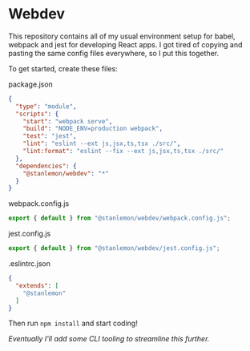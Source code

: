 # Webdev

This repository contains all of my usual environment setup for babel, webpack and jest for developing React apps. I got tired of copying and pasting the same config files everywhere, so I put this together.

To get started, create these files:

package.json
```json
{
  "type": "module",
  "scripts": {
    "start": "webpack serve",
    "build": "NODE_ENV=production webpack",
    "test": "jest",
    "lint": "eslint --ext js,jsx,ts,tsx ./src/",
    "lint:format": "eslint --fix --ext js,jsx,ts,tsx ./src/"
  },
  "dependencies": {
    "@stanlemon/webdev": "*"
  }
}
```

webpack.config.js
```javascript
export { default } from "@stanlemon/webdev/webpack.config.js";
```

jest.config.js
```javascript
export { default } from "@stanlemon/webdev/jest.config.js";
```

.eslintrc.json
```json
{
  "extends": [
    "@stanlemon"
  ]
}
```

Then run `npm install` and start coding!

_Eventually I'll add some CLI tooling to streamline this further._

